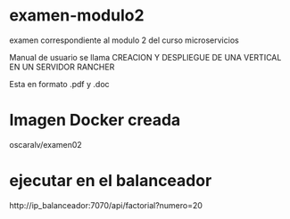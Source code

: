 # examen-modulo2
examen correspondiente al modulo 2 del curso microservicios

Manual de usuario se llama CREACION Y DESPLIEGUE DE UNA VERTICAL EN UN SERVIDOR RANCHER

Esta en formato .pdf y .doc

# Imagen Docker creada
oscaralv/examen02

# ejecutar en el balanceador

http://ip_balanceador:7070/api/factorial?numero=20
